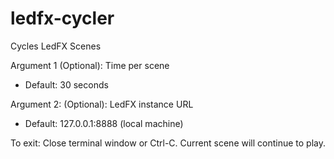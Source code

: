 # ledfx-cycler
Cycles LedFX Scenes


Argument 1 (Optional): Time per scene
- Default: 30 seconds

Argument 2: (Optional): LedFX instance URL
- Default: 127.0.0.1:8888 (local machine)

To exit: Close terminal window or Ctrl-C. Current scene will continue to play.


